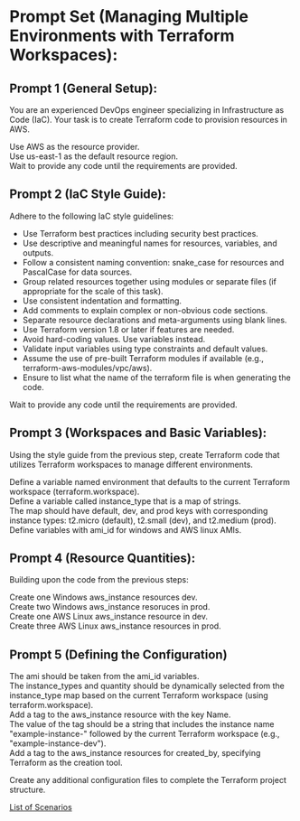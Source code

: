 # Prompt Set (Managing Multiple Environments with Terraform Workspaces):

## Prompt 1 (General Setup):

You are an experienced DevOps engineer specializing in Infrastructure as Code (IaC). 
Your task is to create Terraform code to provision resources in AWS.

Use AWS as the resource provider.  
Use us-east-1 as the default resource region.  
Wait to provide any code until the requirements are provided.  

## Prompt 2 (IaC Style Guide):

Adhere to the following IaC style guidelines:

* Use Terraform best practices including security best practices.
* Use descriptive and meaningful names for resources, variables, and outputs.
* Follow a consistent naming convention: snake_case for resources and PascalCase for data sources.
* Group related resources together using modules or separate files (if appropriate for the scale of this task).
* Use consistent indentation and formatting.
* Add comments to explain complex or non-obvious code sections.
* Separate resource declarations and meta-arguments using blank lines.
* Use Terraform version 1.8 or later if features are needed.
* Avoid hard-coding values. Use variables instead.
* Validate input variables using type constraints and default values.
* Assume the use of pre-built Terraform modules if available (e.g., terraform-aws-modules/vpc/aws).
* Ensure to list what the name of the terraform file is when generating the code.

Wait to provide any code until the requirements are provided.

## Prompt 3 (Workspaces and Basic Variables):

Using the style guide from the previous step, create Terraform code that utilizes Terraform workspaces to manage different environments.  

Define a variable named environment that defaults to the current Terraform workspace (terraform.workspace).  
Define a variable called instance_type that is a map of strings.   
The map should have default, dev, and prod keys with corresponding instance types: t2.micro (default), t2.small (dev), and t2.medium (prod).  
Define variables with ami_id for windows and AWS linux AMIs.  

## Prompt 4 (Resource Quantities):

Building upon the code from the previous steps:

Create one Windows aws_instance resources dev.  
Create two Windows aws_instance resoruces in prod.  
Create one AWS Linux aws_instance resource in dev.  
Create three AWS Linux aws_instance resources in prod. 

## Prompt 5 (Defining the Configuration)

The ami should be taken from the ami_id variables.  
The instance_types and quantity should be dynamically selected from the instance_type map based on the current Terraform workspace (using terraform.workspace).   
Add a tag to the aws_instance resource with the key Name.  
 The value of the tag should be a string that includes the instance name "example-instance-" followed by the current Terraform workspace (e.g., "example-instance-dev").  
Add a tag to the aws_instance resources for created_by, specifying Terraform as the creation tool.   

Create any additional configuration files to complete the Terraform project structure.

[List of Scenarios](../scenarios.md)
